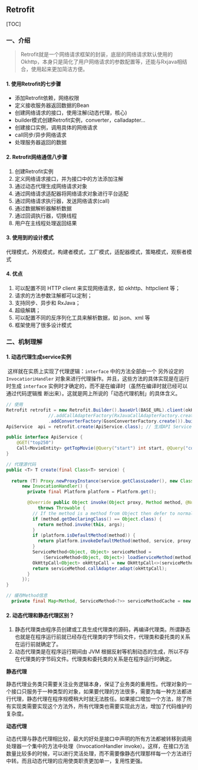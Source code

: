 ## Retrofit

[TOC]

### 一、介绍

> Retrofit就是一个网络请求框架的封装，底层的网络请求默认使用的Okhttp，本身只是简化了用户网络请求的参数配置等，还能与Rxjava相结合，使用起来更加简洁方便。

#### 1. 使用Retrofit的七步骤

- 添加Retrofit依赖，网络权限
- 定义接收服务器返回数据的Bean
- 创建网络请求的接口，使用注解(动态代理，核心)
- builder模式创建Retrofit实例，converter，calladapter...
- 创建接口实例，调用具体的网络请求
- call同步/异步网络请求
- 处理服务器返回的数据

#### 2. Retrofit网络通信八步骤

1. 创建Retrofit实例
2. 定义网络请求接口，并为接口中的方法添加注解
3. 通过动态代理生成网络请求对象
4. 通过网络请求适配器将网络请求对象进行平台适配
5. 通过网络请求执行器，发送网络请求(call)
6. 通过数据解析器解析数据
7. 通过回调执行器，切换线程
8. 用户在主线程处理返回结果

#### 3. 使用到的设计模式

代理模式，外观模式，构建者模式，工厂模式，适配器模式，策略模式，观察者模式

#### 4. 优点

1. 可以配置不同 HTTP client 来实现网络请求，如 okhttp、httpclient 等；
2. 请求的方法参数注解都可以定制；
3. 支持同步、异步和 RxJava；
4. 超级解耦；
5. 可以配置不同的反序列化工具来解析数据，如 json、xml 等
6. 框架使用了很多设计模式

### 二、机制理解

#### 1. 动态代理生成service实例

​	这样就在实质上实现了代理逻辑：`interface` 中的方法全部由一个
另外设定的 `InvocatioriHandler` 对象来进行代理操作。并且，这些方法的具体实现是在运行
时生成 `interface` 实例时才确定的，而不是在编译时（虽然在编译时就已经可以通过代码逻辑推
断出来）。这就是网上所说的「动态代理机制」的具体含义。

```java
// 使用
Retrofit retrofit = new Retrofit.Builder().baseUrl(BASE_URL).client(okHttpClient)
                //.addCallAdapterFactory(RxJavaCallAdapterFactory.create()) //添加Rxjava
                .addConverterFactory(GsonConverterFactory.create()).build();
ApiService  api = retrofit.create(ApiService.class); // 生成API Service

public interface ApiService {
    @GET("top250")
    Call<MovieEntity> getTopMovie(@Query("start") int start, @Query("count") int count);
}

// 代理源代码
public <T> T create(final Class<T> service) {
 
  return (T) Proxy.newProxyInstance(service.getClassLoader(), new Class<?>[] { service },
      new InvocationHandler() {
        private final Platform platform = Platform.get();

        @Override public Object invoke(Object proxy, Method method, @Nullable Object[] args)
            throws Throwable {
          // If the method is a method from Object then defer to normal invocation.
          if (method.getDeclaringClass() == Object.class) {
            return method.invoke(this, args);
          }
          if (platform.isDefaultMethod(method)) {
            return platform.invokeDefaultMethod(method, service, proxy, args);
          }
          ServiceMethod<Object, Object> serviceMethod =
              (ServiceMethod<Object, Object>) loadServiceMethod(method);
          OkHttpCall<Object> okHttpCall = new OkHttpCall<>(serviceMethod, args);
          return serviceMethod.callAdapter.adapt(okHttpCall);
        }
      });
}

// 缓存Method信息
  private final Map<Method, ServiceMethod<?>> serviceMethodCache = new ConcurrentHashMap<>();

```

#### 2. 动态代理和静态代理区别？

1. 静态代理类由程序员创建或工具生成代理类的源码，再编译代理类。所谓静态也就是在程序运行前就已经存在代理类的字节码文件，代理类和委托类的关系在运行前就确定了。
2. 动态代理类是在程序运行期间由 JVM 根据反射等机制动态的生成，所以不存在代理类的字节码文件。代理类和委托类的关系是在程序运行时确定。

**静态代理**

静态代理业务类只需要关注业务逻辑本身，保证了业务类的重用性。代理对象的一个接口只服务于一种类型的对象，如果要代理的方法很多，需要为每一种方法都进行代理，静态代理在程序规模稍大时就无法胜任。如果接口增加一个方法，除了所有实现类需要实现这个方法外，所有代理类也需要实现此方法，增加了代码维护的复杂度。

**动态代理**

动态代理与静态代理相比较，最大的好处是接口中声明的所有方法都被转移到调用处理器一个集中的方法中处理（InvocationHandler invoke）。这样，在接口方法数量比较多的时候，可以进行灵活处理，而不需要像静态代理那样每一个方法进行中转。而且动态代理的应用使类职责更加单一，复用性更强。